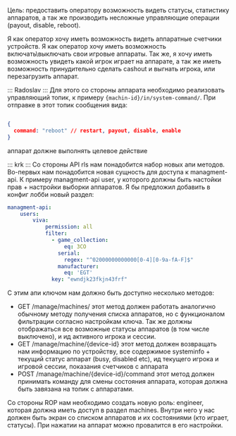Цель: предоставить оператору возможность видеть статусы, статистику аппаратов, а так же производить несложные управляющие операции (payout, disable, reboot).

Я как оператор хочу иметь возможность видеть аппаратные счетчики устройств. Я как оператор хочу иметь возможность включать\выключать свои игровые аппараты. Так же, я хочу иметь возможность увидеть какой игрок играет на аппарате, а так же иметь возможность принудительно сделать cashout и выгнать игрока, или перезагрузить аппарат.

::: Radoslav :::
Для этого со стороны аппарата необходимо реализовать управляющий топик, к примеру `{machin-id}/in/system-command/`. При отправке в этот топик сообщения вида:
```json

{
  command: "reboot" // restart, payout, disable, enable
}
```
аппарат должне выполнять целевое действие

::: krk :::
Со стороны API rls нам понадобится набор новых апи методов.
Во-первых нам понадобится новая сущность для доступа к managment-api. К примеру managment-api user, у которого должны быть настойки прав + настройки выборки аппаратов.
Я бы предложил добавить в конфиг лобби новый раздел:
```yaml
managment-api:
	users:
		viva:
			permission: all
			filter:
		      - game_collection:
		          eq: 3CO
		        serial:
		          regex: "^02000000000000[0-4][0-9a-fA-F]$"
		        manufacturer:
		          eq: 'EGT'
			  key: "ewndjk23fkjn43frf"
```
С этим апи ключом нам должно быть доступно несколько методов:
- GET /manage/machines/ 
  этот метод должен работать аналогично обычному методу получения списка аппаратов, но с функционалом фильтрации согласно настройкам ключа. Так же должны отображаться все возможные статусы аппаратов (в том числе выключено), и ид активного игрока и сессии.
- GET /manage/machine/{device-id}
  этот метод должен возвращать нам информацию по устройству, все содержимое systeminfo + текущий статус аппарат (busy, disabled etc), ид текущего игрока и игровой сессии, показания счетчиков с аппарата
- POST /manage/machine/{device-id}/command
  этот метод должен принимать команду для смены состояния аппарата, которая должна быть завязана на топик с аппаратами.


Со стороны ROP нам необходимо создать новую роль: engineer, которая должна иметь доступ в раздел machines. Внутри него у нас должен быть экран со списком аппаратов и их состояниями (кто играет, статусы). При нажатии на аппарат можно провалится в его настройки.